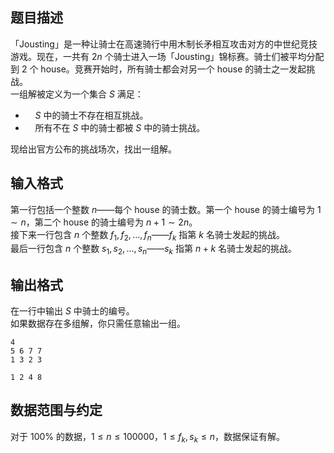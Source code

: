 ## 题目描述

「Jousting」是一种让骑士在高速骑行中用木制长矛相互攻击对方的中世纪竞技游戏。现在，一共有 $2n$ 个骑士进入一场「Jousting」锦标赛。骑士们被平均分配到 $2$ 个 house。竞赛开始时，所有骑士都会对另一个 house 的骑士之一发起挑战。  
一组解被定义为一个集合 $S$ 满足：

-     $S$ 中的骑士不存在相互挑战。
-     所有不在 $S$ 中的骑士都被 $S$ 中的骑士挑战。

现给出官方公布的挑战场次，找出一组解。

## 输入格式

第一行包括一个整数 $n$——每个 house 的骑士数。第一个 house 的骑士编号为 $1 \sim n$，第二个 house 的骑士编号为 $n + 1 \sim 2n$。  
接下来一行包含 $n$ 个整数 $f_1, f_2, \dots ,f_n$——$f_k$ 指第 $k$ 名骑士发起的挑战。  
最后一行包含 $n$ 个整数 $s_1, s_2, \dots, s_n$——$s_k$ 指第 $n + k$ 名骑士发起的挑战。

## 输出格式
在一行中输出 $S$ 中骑士的编号。  
如果数据存在多组解，你只需任意输出一组。

```input1
4
5 6 7 7
1 3 2 3
```

```output1
1 2 4 8
```

## 数据范围与约定
对于 $100 \%$ 的数据，$1 \le n \le 100000$，$1 \le f_k, s_k \le n$，数据保证有解。